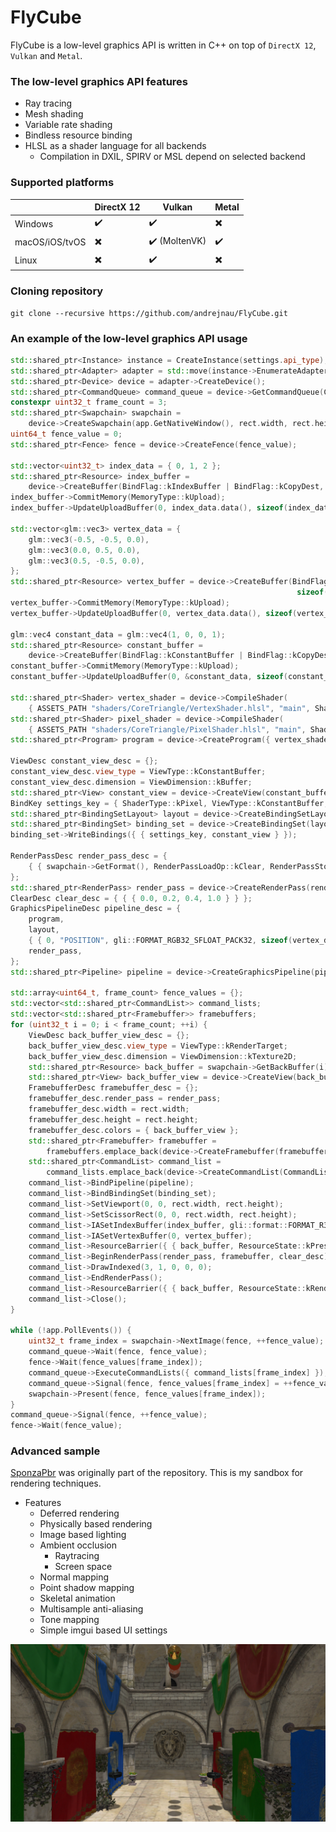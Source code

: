 # FlyCube
FlyCube is a low-level graphics API is written in C++ on top of `DirectX 12`, `Vulkan` and `Metal`.

### The low-level graphics API features
* Ray tracing
* Mesh shading
* Variable rate shading
* Bindless resource binding
* HLSL as a shader language for all backends
  * Compilation in DXIL, SPIRV or MSL depend on selected backend

### Supported platforms

|                | DirectX 12               | Vulkan                        | Metal                    |
|----------------|--------------------------|-------------------------------|--------------------------|
| Windows        | :heavy_check_mark:       | :heavy_check_mark:            | :heavy_multiplication_x: |
| macOS/iOS/tvOS | :heavy_multiplication_x: | :heavy_check_mark: (MoltenVK) | :heavy_check_mark:       |
| Linux          | :heavy_multiplication_x: | :heavy_check_mark:            | :heavy_multiplication_x: |

### Cloning repository
```
git clone --recursive https://github.com/andrejnau/FlyCube.git
```

### An example of the low-level graphics API usage
```cpp
std::shared_ptr<Instance> instance = CreateInstance(settings.api_type);
std::shared_ptr<Adapter> adapter = std::move(instance->EnumerateAdapters()[settings.required_gpu_index]);
std::shared_ptr<Device> device = adapter->CreateDevice();
std::shared_ptr<CommandQueue> command_queue = device->GetCommandQueue(CommandListType::kGraphics);
constexpr uint32_t frame_count = 3;
std::shared_ptr<Swapchain> swapchain =
    device->CreateSwapchain(app.GetNativeWindow(), rect.width, rect.height, frame_count, settings.vsync);
uint64_t fence_value = 0;
std::shared_ptr<Fence> fence = device->CreateFence(fence_value);

std::vector<uint32_t> index_data = { 0, 1, 2 };
std::shared_ptr<Resource> index_buffer =
    device->CreateBuffer(BindFlag::kIndexBuffer | BindFlag::kCopyDest, sizeof(uint32_t) * index_data.size());
index_buffer->CommitMemory(MemoryType::kUpload);
index_buffer->UpdateUploadBuffer(0, index_data.data(), sizeof(index_data.front()) * index_data.size());

std::vector<glm::vec3> vertex_data = {
    glm::vec3(-0.5, -0.5, 0.0),
    glm::vec3(0.0, 0.5, 0.0),
    glm::vec3(0.5, -0.5, 0.0),
};
std::shared_ptr<Resource> vertex_buffer = device->CreateBuffer(BindFlag::kVertexBuffer | BindFlag::kCopyDest,
                                                                sizeof(vertex_data.front()) * vertex_data.size());
vertex_buffer->CommitMemory(MemoryType::kUpload);
vertex_buffer->UpdateUploadBuffer(0, vertex_data.data(), sizeof(vertex_data.front()) * vertex_data.size());

glm::vec4 constant_data = glm::vec4(1, 0, 0, 1);
std::shared_ptr<Resource> constant_buffer =
    device->CreateBuffer(BindFlag::kConstantBuffer | BindFlag::kCopyDest, sizeof(constant_data));
constant_buffer->CommitMemory(MemoryType::kUpload);
constant_buffer->UpdateUploadBuffer(0, &constant_data, sizeof(constant_data));

std::shared_ptr<Shader> vertex_shader = device->CompileShader(
    { ASSETS_PATH "shaders/CoreTriangle/VertexShader.hlsl", "main", ShaderType::kVertex, "6_0" });
std::shared_ptr<Shader> pixel_shader = device->CompileShader(
    { ASSETS_PATH "shaders/CoreTriangle/PixelShader.hlsl", "main", ShaderType::kPixel, "6_0" });
std::shared_ptr<Program> program = device->CreateProgram({ vertex_shader, pixel_shader });

ViewDesc constant_view_desc = {};
constant_view_desc.view_type = ViewType::kConstantBuffer;
constant_view_desc.dimension = ViewDimension::kBuffer;
std::shared_ptr<View> constant_view = device->CreateView(constant_buffer, constant_view_desc);
BindKey settings_key = { ShaderType::kPixel, ViewType::kConstantBuffer, 0, 0, 1 };
std::shared_ptr<BindingSetLayout> layout = device->CreateBindingSetLayout({ settings_key });
std::shared_ptr<BindingSet> binding_set = device->CreateBindingSet(layout);
binding_set->WriteBindings({ { settings_key, constant_view } });

RenderPassDesc render_pass_desc = {
    { { swapchain->GetFormat(), RenderPassLoadOp::kClear, RenderPassStoreOp::kStore } },
};
std::shared_ptr<RenderPass> render_pass = device->CreateRenderPass(render_pass_desc);
ClearDesc clear_desc = { { { 0.0, 0.2, 0.4, 1.0 } } };
GraphicsPipelineDesc pipeline_desc = {
    program,
    layout,
    { { 0, "POSITION", gli::FORMAT_RGB32_SFLOAT_PACK32, sizeof(vertex_data.front()) } },
    render_pass,
};
std::shared_ptr<Pipeline> pipeline = device->CreateGraphicsPipeline(pipeline_desc);

std::array<uint64_t, frame_count> fence_values = {};
std::vector<std::shared_ptr<CommandList>> command_lists;
std::vector<std::shared_ptr<Framebuffer>> framebuffers;
for (uint32_t i = 0; i < frame_count; ++i) {
    ViewDesc back_buffer_view_desc = {};
    back_buffer_view_desc.view_type = ViewType::kRenderTarget;
    back_buffer_view_desc.dimension = ViewDimension::kTexture2D;
    std::shared_ptr<Resource> back_buffer = swapchain->GetBackBuffer(i);
    std::shared_ptr<View> back_buffer_view = device->CreateView(back_buffer, back_buffer_view_desc);
    FramebufferDesc framebuffer_desc = {};
    framebuffer_desc.render_pass = render_pass;
    framebuffer_desc.width = rect.width;
    framebuffer_desc.height = rect.height;
    framebuffer_desc.colors = { back_buffer_view };
    std::shared_ptr<Framebuffer> framebuffer =
        framebuffers.emplace_back(device->CreateFramebuffer(framebuffer_desc));
    std::shared_ptr<CommandList> command_list =
        command_lists.emplace_back(device->CreateCommandList(CommandListType::kGraphics));
    command_list->BindPipeline(pipeline);
    command_list->BindBindingSet(binding_set);
    command_list->SetViewport(0, 0, rect.width, rect.height);
    command_list->SetScissorRect(0, 0, rect.width, rect.height);
    command_list->IASetIndexBuffer(index_buffer, gli::format::FORMAT_R32_UINT_PACK32);
    command_list->IASetVertexBuffer(0, vertex_buffer);
    command_list->ResourceBarrier({ { back_buffer, ResourceState::kPresent, ResourceState::kRenderTarget } });
    command_list->BeginRenderPass(render_pass, framebuffer, clear_desc);
    command_list->DrawIndexed(3, 1, 0, 0, 0);
    command_list->EndRenderPass();
    command_list->ResourceBarrier({ { back_buffer, ResourceState::kRenderTarget, ResourceState::kPresent } });
    command_list->Close();
}

while (!app.PollEvents()) {
    uint32_t frame_index = swapchain->NextImage(fence, ++fence_value);
    command_queue->Wait(fence, fence_value);
    fence->Wait(fence_values[frame_index]);
    command_queue->ExecuteCommandLists({ command_lists[frame_index] });
    command_queue->Signal(fence, fence_values[frame_index] = ++fence_value);
    swapchain->Present(fence, fence_values[frame_index]);
}
command_queue->Signal(fence, ++fence_value);
fence->Wait(fence_value);
```

### Advanced sample
[SponzaPbr](https://github.com/andrejnau/SponzaPbr) was originally part of the repository. This is my sandbox for rendering techniques.
* Features
  * Deferred rendering
  * Physically based rendering
  * Image based lighting
  * Ambient occlusion
    * Raytracing
    * Screen space
  * Normal mapping
  * Point shadow mapping
  * Skeletal animation
  * Multisample anti-aliasing
  * Tone mapping
  * Simple imgui based UI settings

![sponza.png](screenshots/sponza.png)
